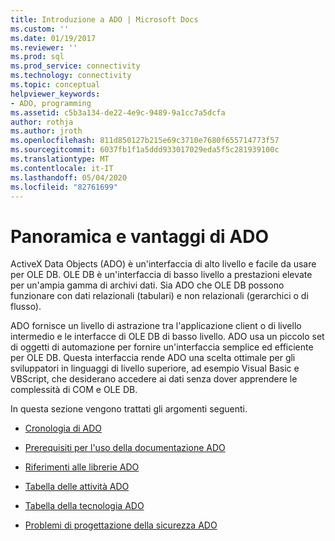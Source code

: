 ```yaml
---
title: Introduzione a ADO | Microsoft Docs
ms.custom: ''
ms.date: 01/19/2017
ms.reviewer: ''
ms.prod: sql
ms.prod_service: connectivity
ms.technology: connectivity
ms.topic: conceptual
helpviewer_keywords:
- ADO, programming
ms.assetid: c5b3a134-de22-4e9c-9489-9a1cc7a5dcfa
author: rothja
ms.author: jroth
ms.openlocfilehash: 811d850127b215e69c3710e7680f655714773f57
ms.sourcegitcommit: 6037fb1f1a5ddd933017029eda5f5c281939100c
ms.translationtype: MT
ms.contentlocale: it-IT
ms.lasthandoff: 05/04/2020
ms.locfileid: "82761699"
---
```

# <a name="ado-overview-and-benefits"></a>Panoramica e vantaggi di ADO
ActiveX Data Objects (ADO) è un'interfaccia di alto livello e facile da usare per OLE DB. OLE DB è un'interfaccia di basso livello a prestazioni elevate per un'ampia gamma di archivi dati. Sia ADO che OLE DB possono funzionare con dati relazionali (tabulari) e non relazionali (gerarchici o di flusso).

 ADO fornisce un livello di astrazione tra l'applicazione client o di livello intermedio e le interfacce di OLE DB di basso livello. ADO usa un piccolo set di oggetti di automazione per fornire un'interfaccia semplice ed efficiente per OLE DB. Questa interfaccia rende ADO una scelta ottimale per gli sviluppatori in linguaggi di livello superiore, ad esempio Visual Basic e VBScript, che desiderano accedere ai dati senza dover apprendere le complessità di COM e OLE DB.

 In questa sezione vengono trattati gli argomenti seguenti.

-   [Cronologia di ADO](../../ado/guide/ado-history.md)

-   [Prerequisiti per l'uso della documentazione ADO](../../ado/guide/prerequisites-for-using-the-ado-documentation.md)

-   [Riferimenti alle librerie ADO](../../ado/guide/referencing-the-ado-libraries.md)

-   [Tabella delle attività ADO](../../ado/guide/ado-task-table.md)

-   [Tabella della tecnologia ADO](../../ado/guide/ado-technology-table.md)

-   [Problemi di progettazione della sicurezza ADO](../../ado/guide/ado-security-design-issues.md)
